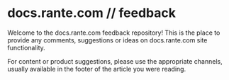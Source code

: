# docs.rante.com // feedback 
Welcome to the docs.rante.com feedback repository! This is the place to provide any comments, suggestions or ideas on docs.rante.com site functionality.

For content or product suggestions, please use the appropriate channels, usually available in the footer of the article you were reading.
